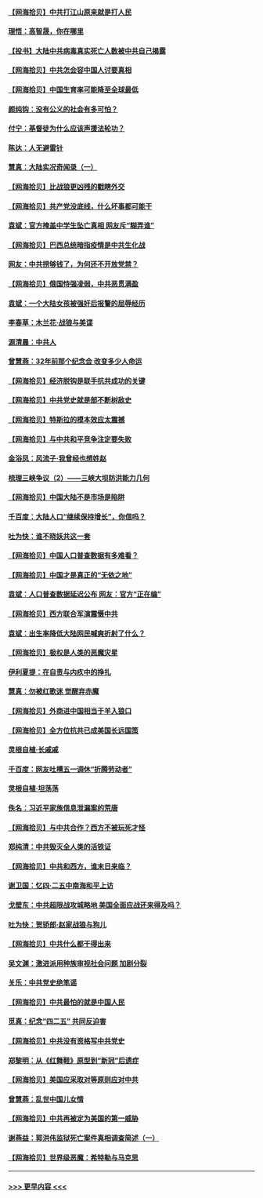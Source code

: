 #### [【网海拾贝】中共打江山原来就是打人民](../pages/nsc993/n12954345.md?t=05180801) 
#### [理悟：高智晟，你在哪里](../pages/nsc993/n12953115.md?t=05180801) 
#### [【投书】大陆中共病毒真实死亡人数被中共自己揭露](../pages/nsc993/n12953050.md?t=05180801) 
#### [【网海拾贝】中共怎会容中国人讨要真相](../pages/nsc993/n12952161.md?t=05180801) 
#### [【网海拾贝】中国生育率可能降至全球最低](../pages/nsc993/n12948793.md?t=05180801) 
#### [颜纯钩：没有公义的社会有多可怕？](../pages/nsc993/n12947626.md?t=05180801) 
#### [付宁：基督徒为什么应该声援法轮功？](../pages/nsc993/n12947233.md?t=05180801) 
#### [陈达：人无避雷针](../pages/nsc993/n12947098.md?t=05180801) 
#### [慧真：大陆实况奇闻录（一）](../pages/nsc993/n12945811.md?t=05180801) 
#### [【网海拾贝】比战狼更凶残的戳瞎外交](../pages/nsc993/n12945717.md?t=05180801) 
#### [【网海拾贝】共产党没底线，什么坏事都可能干](../pages/nsc993/n12942090.md?t=05180801) 
#### [袁斌：官方掩盖中学生坠亡真相 网友斥“糊弄谁”](../pages/nsc993/n12942029.md?t=05180801) 
#### [【网海拾贝】巴西总统暗指疫情是中共生化战](../pages/nsc993/n12938999.md?t=05180801) 
#### [网友：中共捞够钱了，为何还不开放党禁？](../pages/nsc993/n12938952.md?t=05180801) 
#### [【网海拾贝】俄国恃强凌弱，中共恶贯满盈](../pages/nsc993/n12936626.md?t=05180801) 
#### [袁斌：一个大陆女孩被强奸后报警的屈辱经历](../pages/nsc993/n12936547.md?t=05180801) 
#### [李春草：木兰花·战狼与美谍](../pages/nsc993/n12935995.md?t=05180801) 
#### [源清晨：中共人](../pages/nsc993/n12935589.md?t=05180801) 
#### [曾慧燕：32年前那个纪念会 改变多少人命运](../pages/nsc993/n12934233.md?t=05180801) 
#### [【网海拾贝】经济脱钩是联手抗共成功的关键](../pages/nsc993/n12934176.md?t=05180801) 
#### [【网海拾贝】中共党史就是部不断树敌史](../pages/nsc993/n12932844.md?t=05180801) 
#### [【网海拾贝】特斯拉的模本效应太震撼](../pages/nsc993/n12925626.md?t=05180801) 
#### [【网海拾贝】与中共和平竞争注定要失败](../pages/nsc993/n12923326.md?t=05180801) 
#### [金浴凤：风流子‧我曾经也想姓赵](../pages/nsc993/n12920911.md?t=05180801) 
#### [梳理三峡争议（2）——三峡大坝防洪能力几何](../pages/nsc993/n12920173.md?t=05180801) 
#### [【网海拾贝】中国大陆不是市场是陷阱](../pages/nsc993/n12920143.md?t=05180801) 
#### [千百度：大陆人口“继续保持增长”，你信吗？](../pages/nsc993/n12918946.md?t=05180801) 
#### [吐为快：谁不晓妖共这一套](../pages/nsc993/n12918941.md?t=05180801) 
#### [【网海拾贝】中国人口普查数据有多难看？](../pages/nsc993/n12917822.md?t=05180801) 
#### [【网海拾贝】中国才是真正的“无依之地”](../pages/nsc993/n12915845.md?t=05180801) 
#### [袁斌：人口普查数据延迟公布 网友：官方“正在编”](../pages/nsc993/n12915748.md?t=05180801) 
#### [【网海拾贝】西方联合军演震慑中共](../pages/nsc993/n12913466.md?t=05180801) 
#### [袁斌：出生率降低大陆网民喊爽折射了什么？](../pages/nsc993/n12913365.md?t=05180801) 
#### [【网海拾贝】极权是人类的恶魔灾星](../pages/nsc993/n12910697.md?t=05180801) 
#### [伊利夏提：在自责与内疚中的挣扎](../pages/nsc993/n12910493.md?t=05180801) 
#### [慧真：勿被红歌迷 觉醒弃赤魔](../pages/nsc993/n12910485.md?t=05180801) 
#### [【网海拾贝】外商进中国相当于羊入狼口](../pages/nsc993/n12908274.md?t=05180801) 
#### [【网海拾贝】全方位抗共已成美国长远国策](../pages/nsc993/n12906878.md?t=05180801) 
#### [灵根自植‧长戚戚](../pages/nsc993/n12905585.md?t=05180801) 
#### [千百度：网友吐槽五一调休“折腾劳动者”](../pages/nsc993/n12905934.md?t=05180801) 
#### [灵根自植‧坦荡荡](../pages/nsc993/n12905562.md?t=05180801) 
#### [佚名：习近平家族信息泄漏案的荒唐](../pages/nsc993/n12904705.md?t=05180801) 
#### [【网海拾贝】与中共合作？西方不被玩死才怪](../pages/nsc993/n12903873.md?t=05180801) 
#### [郑纯清：中共毁灭全人类的活铁证](../pages/nsc993/n12903785.md?t=05180801) 
#### [【网海拾贝】中共和西方，谁末日来临？](../pages/nsc993/n12903482.md?t=05180801) 
#### [谢卫国：忆四‧二五中南海和平上访](../pages/nsc993/n12902192.md?t=05180801) 
#### [戈壁东：中共超限战攻城略地 美国全面应战还来得及吗？](../pages/nsc993/n12902297.md?t=05180801) 
#### [吐为快：贺骄郎‧赵家战狼与狗儿](../pages/nsc993/n12902280.md?t=05180801) 
#### [【网海拾贝】中共什么都干得出来](../pages/nsc993/n12897500.md?t=05180801) 
#### [吴文渊：激进派用种族审视社会问题 加剧分裂](../pages/nsc993/n12893881.md?t=05180801) 
#### [关乐：中共党史绝笔谣](../pages/nsc993/n12897270.md?t=05180801) 
#### [【网海拾贝】中共最怕的就是中国人民](../pages/nsc993/n12894705.md?t=05180801) 
#### [觅真：纪念“四二五” 共同反迫害](../pages/nsc993/n12894553.md?t=05180801) 
#### [【网海拾贝】中共没有资格写中共党史](../pages/nsc993/n12892231.md?t=05180801) 
#### [郑黎明：从《红舞鞋》原型到“新冠”后遗症](../pages/nsc993/n12890469.md?t=05180801) 
#### [【网海拾贝】美国应采取对等原则应对中共](../pages/nsc993/n12889176.md?t=05180801) 
#### [曾慧燕：乱世中国儿女情](../pages/nsc993/n12887931.md?t=05180801) 
#### [【网海拾贝】中共再被定为美国的第一威胁](../pages/nsc993/n12887580.md?t=05180801) 
#### [谢燕益：郭洪伟监狱死亡案件真相调查简述（一）](../pages/nsc993/n12885648.md?t=05180801) 
#### [【网海拾贝】世界级恶魔：希特勒与马克思](../pages/nsc993/n12884062.md?t=05180801) 

----
#### [ >>> 更早内容 <<< ](../indexes/nsc993-earlier.md)
